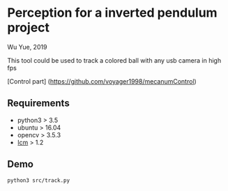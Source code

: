 # Perception for a inverted pendulum project

Wu Yue, 2019

This tool could be used to track a colored ball with any usb camera in high fps


[Control part] (https://github.com/voyager1998/mecanumControl)

## Requirements
- python3 > 3.5
- ubuntu > 16.04
- opencv > 3.5.3
- [lcm](https://lcm-proj.github.io/) > 1.2

## Demo
```
python3 src/track.py
```
